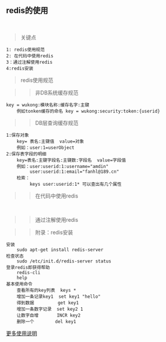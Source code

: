 ## redis的使用


<br>

> 关键点

    1: redis使用规范
    2: 在代码中使用redis
    3：通过注解使用redis
    4:redis安装
    
    
    
> redis使用规范

>> 非DB系统缓存规范 

    key = wukong:模块名称:缓存名字:主键
        例如tonken缓存的命名 key = wukong:security:token:{userid}
        
>> DB层查询缓存规范

    1:保存对象
        key= 表名:主键值  value=对象
        例如：user:1=userObject     
    2:保存表字段的明细
        key=表名:主键字段名:主键数:字段名  value=字段值
        例如：user:userid:1:username="amdin"
             user:userid:1:email="fanhl@189.cn"
        检索：
             keys user:userid:1* 可以查出有几个属性
             
                  
>> 在代码中使用redis

<br>



>> 通过注解使用redis



>> 附录：redis安装

    安装
        sudo apt-get install redis-server
    检查状态
        sudo /etc/init.d/redis-server status
    登录redis即获得帮助
        redis-cli
        help    
    基本使用命令
        查看所有的key列表  keys *
        增加一条记录key1  set key1 "hello"
        得到数据         get key1
        增加一条数字记录  set key2 1
        让数字自增       INCR key2
        删除一个        del key1   
        
[更多使用说明](https://www.cnblogs.com/zongfa/p/7808807.html  "打开网页")        